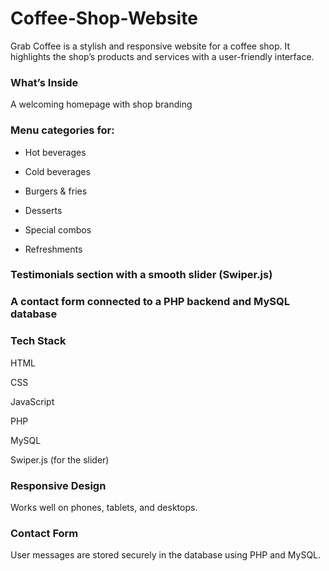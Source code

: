 # Coffee-Shop-Website
Grab Coffee is a stylish and responsive website for a coffee shop. It highlights the shop’s products and services with a user-friendly interface.

### What’s Inside
A welcoming homepage with shop branding

### Menu categories for:

* Hot beverages

* Cold beverages

* Burgers & fries

* Desserts

* Special combos


* Refreshments

### Testimonials section with a smooth slider (Swiper.js)

### A contact form connected to a PHP backend and MySQL database

### Tech Stack
HTML

CSS

JavaScript

PHP

MySQL

Swiper.js (for the slider)

### Responsive Design
Works well on phones, tablets, and desktops.

### Contact Form
User messages are stored securely in the database using PHP and MySQL.
